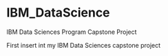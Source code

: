 # IBM_DataScience
IBM Data Sciences Program Capstone Project

First insert int my IBM Data Sciences capstone project

